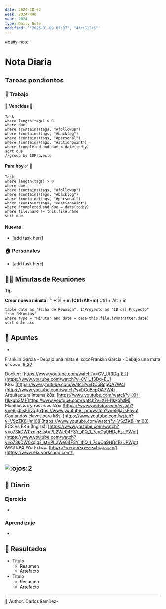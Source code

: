 ```yaml
---
date: 2024-10-02
week: 2024-W40
year: 2024
type: Daily Note
modified: '"2025-01-09 07:37", "4tc/G1T+6"'
---
```

#daily-note

 
# Nota Diaria


## Tareas pendientes
### 👷 Trabajo
#### 🚩 Vencidas 👀 
 ```dataview
Task
where length(tags) > 0
where due
where !contains(tags, "#followup")
where !contains(tags, "#backlog")
where !contains(tags, "#personal")
where !contains(tags, "#actionpoint")
where !completed and due < date(today)
sort due
//group by IDProyecto
 ```
#### Para hoy ✅ 💪
 ```dataview
Task
where length(tags) > 0
where due
where !contains(tags, "#followup")
where !contains(tags, "#backlog")
where !contains(tags, "#personal")
where !contains(tags, "#actionpoint")
where !completed and due = date(today)
where file.name != this.file.name
sort due
 ```
#### Nuevas
- [add task here]

### 🏠 Personales
- [add task here]

## 🧑‍💼 Minutas de Reuniones

 > [!TIP]
 > **Crear nueva minuta: ⌃ + ⌘ + m (Ctrl+Alt+m)**
 >  Ctrl + Alt + m

 ```dataview
table date as "Fecha de Reunión", IDProyecto as "ID del Proyecto"
from "Minutas"
where type = "Minuta" and date = date(this.file.frontmatter.date)
sort date asc
```

## 📓 Apuntes
-   
Franklin Garcia - Debajo una mata e' cocoFranklin Garcia - Debajo una mata e' coco  [8:20](https://escala24x7.slack.com/archives/C07EXRQ0M0S/p1727878833093739)  

Docker: [https://www.youtube.com/watch?v=CV_Uf3Dq-EU](https://www.youtube.com/watch?v=CV_Uf3Dq-EU)  
K8s: [https://www.youtube.com/watch?v=DCoBcpOA7W4](https://www.youtube.com/watch?v=DCoBcpOA7W4)  
Arquitectura interna k8s: [https://www.youtube.com/watch?v=XH-I1kkgh3M](https://www.youtube.com/watch?v=XH-I1kkgh3M)  
Manifiestos y recursos k8s: [https://www.youtube.com/watch?v=e9IjJ5sEhvo](https://www.youtube.com/watch?v=e9IjJ5sEhvo)  
Comandos claves para k8s: [https://www.youtube.com/watch?v=VSzZK8HmI08](https://www.youtube.com/watch?v=VSzZK8HmI08)  
ECS vs EKS (Ingles): [https://www.youtube.com/watch?v=o73kDW0xqlg&list=PL2We04F3Y_41Q_1_7cuOa9HDcFziJPWpt](https://www.youtube.com/watch?v=o73kDW0xqlg&list=PL2We04F3Y_41Q_1_7cuOa9HDcFziJPWpt)  
AWS EKS Workshop: [https://www.eksworkshop.com/](https://www.eksworkshop.com/)

![:ojos:](https://a.slack-edge.com/production-standard-emoji-assets/14.0/apple-small/1f440.png)2
- 
## 📘 Diario

### Ejercicio
- 
### Aprendizaje
- 
## 🦄  Resultados
- Titulo
	- Resumen
	- Artefacto
- Titulo
	- Resumen
	- Artefacto


---
📝
Author: Carlos Ramírez-